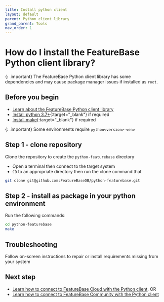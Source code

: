 ```yaml
---
title: Install python client
layout: default
parent: Python client library
grand_parent: Tools
nav_order: 1
---
```

# How do I install the FeatureBase Python client library?

{: .important}
The FeatureBase Python client library has some dependencies and may cause package manager issues if installed as `root`.

## Before you begin

* [Learn about the FeatureBase Python client library](/docs/tools/python-client-library/python-client-home)
* [Install python 3.7+](https://www.python.org/downloads/){:target="_blank"} if required
* [Install make](https://www.gnu.org/software/make/){:target="_blank"} if required

{: .important}
Some environments require `python<version>-venv`

## Step 1 - clone repository

Clone the repository to create the `python-featurebase` directory

* Open a terminal then connect to the target system
* `CD` to an appropriate directory then run the clone command that

```sh
git clone git@github.com:FeatureBaseDB/python-featurebase.git
```

## Step 2 - install as package in your python environment

Run the following commands:

```sh
cd python-featurebase
make
```

## Troubleshooting

Follow on-screen instructions to repair or install requirements missing from your system

## Next step

* [Learn how to connect to FeatureBase Cloud with the Python client](/docs/tools/python-client-library/python-client-connect-cloud), OR
* [Learn how to connect to FeatureBase Community with the Python client](/docs/tools/python-client-library/python-client-connect-community)
